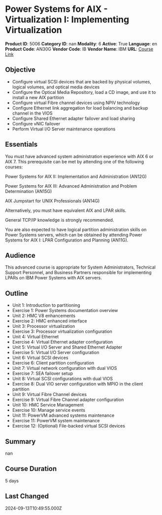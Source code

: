# Power Systems for AIX - Virtualization I: Implementing Virtualization

**Product ID**: 5006
**Category ID**: nan
**Modality**: 6
**Active**: True
**Language**: en
**Product Code**: AN30G
**Vendor Code**: IB
**Vendor Name**: IBM
**URL**: [Course Link](https://www.fastlaneus.com/course/ibm-an30g)

## Objective
- Configure virtual SCSI devices that are backed by physical volumes, logical volumes, and optical media devices
- Configure the Optical Media Repository, load a CD image, and use it to install a new AIX partition
- Configure virtual Fibre channel devices using NPIV technology
- Configure Ethernet link aggregation for load balancing and backup channel in the VIOS
- Configure Shared Ethernet adapter failover and load sharing
- Configure vNIC failover
- Perform Virtual I/O Server maintenance operations

## Essentials
You must have advanced system administration experience with AIX 6 or AIX 7. This prerequisite can be met by attending one of the following courses:

Power Systems for AIX II: Implementation and Administration (AN12G) 

Power Systems for AIX III: Advanced Administration and Problem Determination (AN15G) 

AIX Jumpstart for UNIX Professionals (AN14G)

Alternatively, you must have equivalent AIX and LPAR skills.

General TCP/IP knowledge is strongly recommended.

You are also expected to have logical partition administration skills on Power Systems servers, which can be obtained by attending Power Systems for AIX I: LPAR Configuration and Planning (AN11G).

## Audience
This advanced course is appropriate for System Administrators, Technical Support Personnel, and Business Partners responsible for implementing LPARs on IBM Power Systems with AIX servers.

## Outline
- Unit 1: Introduction to partitioning
- Exercise 1: Power Systems documentation overview
- Unit 2: HMC V8 enhancements
- Exercise 2: HMC enhanced interface
- Unit 3: Processor virtualization
- Exercise 3: Processor virtualization configuration
- Unit 4: Virtual Ethernet
- Exercise 4: Virtual Ethernet adapter configuration
- Unit 5: Virtual I/O Server and Shared Ethernet Adapter
- Exercise 5: Virtual I/O Server configuration
- Unit 6: Virtual SCSI devices
- Exercise 6: Client partition configuration
- Unit 7: Virtual network configuration with dual VIOS
- Exercise 7: SEA failover setup
- Unit 8: Virtual SCSI configurations with dual VIOS
- Exercise 8: Dual VIO server configuration with MPIO in the client partition
- Unit 9: Virtual Fibre Channel devices
- Exercise 9: Virtual Fibre Channel adapter configuration
- Unit 10: HMC Service Management
- Exercise 10: Manage service events
- Unit 11: PowerVM advanced systems maintenance
- Exercise 11: PowerVM system maintenance
- Exercise 12: (Optional) File-backed virtual SCSI devices

## Summary
nan

## Course Duration
5 days

## Last Changed
2024-09-13T10:49:55.000Z
